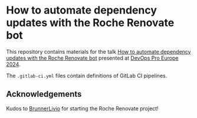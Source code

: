 # How to automate dependency updates with the Roche Renovate bot

This repository contains materials for the talk
[How to automate dependency updates with the Roche Renovate bot](https://events.pinetool.ai/3152/#sessions/104769?referrer%5Bpathname%5D=%2Fsessions&referrer%5Bsearch%5D=&referrer%5Btitle%5D=Sessions)
presented at [DevOps Pro Europe 2024](https://devopspro.lt/).

The `.gitlab-ci.yml` files contain definitions of GitLab CI pipelines.

## Acknowledgements

Kudos to [BrunnerLivio](https://github.com/BrunnerLivio) for starting
the Roche Renovate project!
